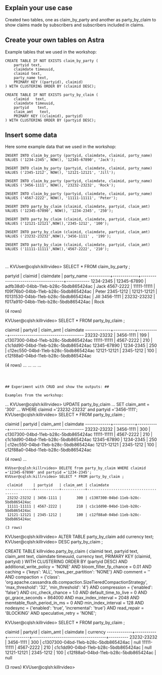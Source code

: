 ## Explain your use case ##

Created two tables, one as claim_by_party and another as party_by_claim to show claims made by subscribers and subscribers included in claims.

## Create your own tables on Astra ##

Example tables that we used in the workshop:

```
CREATE TABLE IF NOT EXISTS claim_by_party (
    partyid text,
    claimdate timeuuid,
    claimid text,
    party_name text,
    PRIMARY KEY ((partyid), claimid)
) WITH CLUSTERING ORDER BY (claimid DESC);

CREATE TABLE IF NOT EXISTS party_by_claim (
    claimid   text,
    claimdate timeuuid,
    partyid    text,
    claim_amt   text,
    PRIMARY KEY ((claimid), partyid)
) WITH CLUSTERING ORDER BY (partyid DESC);
```



## Insert some data ##

Here some example data that we used in the workshop:

```
INSERT INTO claim_by_party (partyid, claimdate, claimid, party_name)
VALUES ('1234-2345', NOW(), '12345-67890', 'Jack');

INSERT INTO claim_by_party (partyid, claimdate, claimid, party_name)
VALUES ('2345-1212', NOW(), '12121-12121', 'Jill');

INSERT INTO claim_by_party (partyid, claimdate, claimid, party_name)
VALUES ('3456-1111', NOW(), '23232-23232', 'Rock');

INSERT INTO claim_by_party (partyid, claimdate, claimid, party_name)
VALUES ('4567-2222', NOW(), '11111-11111', 'Peter');

INSERT INTO party_by_claim (claimid, claimdate, partyid, claim_amt)
VALUES ('12345-67890', NOW(), '1234-2345', '250');

INSERT INTO party_by_claim (claimid, claimdate, partyid, claim_amt)
VALUES ('12121-12121',NOW(),'2345-1212', '100');

INSERT INTO party_by_claim (claimid, claimdate, partyid, claim_amt)
VALUES ('23232-23232',NOW(),'3456-1111' , '199');

INSERT INTO party_by_claim (claimid, claimdate, partyid, claim_amt)
VALUES ('11111-11111',NOW(),'4567-2222', '210');



```

...
KVUser@cqlsh:killrvideo> SELECT * FROM claim_by_party ;

 partyid   | claimid     | claimdate                            | party_name
-----------+-------------+--------------------------------------+------------
 1234-2345 | 12345-67890 | adfb38d0-04bb-11eb-b28c-5bdb865424ac |       Jack
 4567-2222 | 11111-11111 | f09f76b0-04bb-11eb-b28c-5bdb865424ac |      Peter
 2345-1212 | 12121-12121 | f0131530-04bb-11eb-b28c-5bdb865424ac |       Jill
 3456-1111 | 23232-23232 | f017a910-04bb-11eb-b28c-5bdb865424ac |       Rock

(4 rows)

KVUser@cqlsh:killrvideo> SELECT * FROM party_by_claim ;

 claimid     | partyid   | claim_amt | claimdate
-------------+-----------+-----------+--------------------------------------
 23232-23232 | 3456-1111 |       199 | c1307300-04bd-11eb-b28c-5bdb865424ac
 11111-11111 | 4567-2222 |       210 | c1c1dd90-04bd-11eb-b28c-5bdb865424ac
 12345-67890 | 1234-2345 |       250 | c12ec550-04bd-11eb-b28c-5bdb865424ac
 12121-12121 | 2345-1212 |       100 | c12f88a0-04bd-11eb-b28c-5bdb865424ac

(4 rows)
...
...
...
...
```



## Experiment with CRUD and show the outputs: ##

Examples from the workshop:

```
...
KVUser@cqlsh:killrvideo> UPDATE party_by_claim
              ... SET claim_amt = '300'
              ... WHERE claimid ='23232-23232' and partyid ='3456-1111';
KVUser@cqlsh:killrvideo> SELECT * FROM party_by_claim ;

 claimid     | partyid   | claim_amt | claimdate
-------------+-----------+-----------+--------------------------------------
 23232-23232 | 3456-1111 |       300 | c1307300-04bd-11eb-b28c-5bdb865424ac
 11111-11111 | 4567-2222 |       210 | c1c1dd90-04bd-11eb-b28c-5bdb865424ac
 12345-67890 | 1234-2345 |       250 | c12ec550-04bd-11eb-b28c-5bdb865424ac
 12121-12121 | 2345-1212 |       100 | c12f88a0-04bd-11eb-b28c-5bdb865424ac

(4 rows)
...

```
KVUser@cqlsh:killrvideo> DELETE from party_by_claim WHERE claimid ='12345-67890' and partyid ='1234-2345';
KVUser@cqlsh:killrvideo> SELECT * FROM party_by_claim ;

 claimid     | partyid   | claim_amt | claimdate
-------------+-----------+-----------+--------------------------------------
 23232-23232 | 3456-1111 |       300 | c1307300-04bd-11eb-b28c-5bdb865424ac
 11111-11111 | 4567-2222 |       210 | c1c1dd90-04bd-11eb-b28c-5bdb865424ac
 12121-12121 | 2345-1212 |       100 | c12f88a0-04bd-11eb-b28c-5bdb865424ac

(3 rows)
```

KVUser@cqlsh:killrvideo> ALTER TABLE party_by_claim add currency text;
KVUser@cqlsh:killrvideo> DESC party_by_claim ;

CREATE TABLE killrvideo.party_by_claim (
    claimid text,
    partyid text,
    claim_amt text,
    claimdate timeuuid,
    currency text,
    PRIMARY KEY (claimid, partyid)
) WITH CLUSTERING ORDER BY (partyid DESC)
    AND additional_write_policy = 'NONE'
    AND bloom_filter_fp_chance = 0.01
    AND caching = {'keys': 'ALL', 'rows_per_partition': 'NONE'}
    AND comment = ''
    AND compaction = {'class': 'org.apache.cassandra.db.compaction.SizeTieredCompactionStrategy', 'max_threshold': '32', 'min_threshold': '4'}
    AND compression = {'enabled': 'false'}
    AND crc_check_chance = 1.0
    AND default_time_to_live = 0
    AND gc_grace_seconds = 864000
    AND max_index_interval = 2048
    AND memtable_flush_period_in_ms = 0
    AND min_index_interval = 128
    AND nodesync = {'enabled': 'true', 'incremental': 'true'}
    AND read_repair = 'BLOCKING'
    AND speculative_retry = 'NONE';

KVUser@cqlsh:killrvideo> SELECT * FROM party_by_claim ;

 claimid     | partyid   | claim_amt | claimdate                            | currency
-------------+-----------+-----------+--------------------------------------+----------
 23232-23232 | 3456-1111 |       300 | c1307300-04bd-11eb-b28c-5bdb865424ac |     null
 11111-11111 | 4567-2222 |       210 | c1c1dd90-04bd-11eb-b28c-5bdb865424ac |     null
 12121-12121 | 2345-1212 |       100 | c12f88a0-04bd-11eb-b28c-5bdb865424ac |     null

(3 rows)
KVUser@cqlsh:killrvideo>


```




